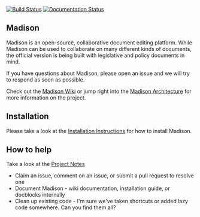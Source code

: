 [![Build Status](https://travis-ci.org/opengovfoundation/madison.svg?branch=master)](https://travis-ci.org/opengovfoundation/madison)
[![Documentation Status](https://readthedocs.org/projects/madison/badge/?version=latest)](https://readthedocs.org/projects/madison/?badge=latest)

## Madison

Madison is an open-source, collaborative document editing platform.  While Madison can be used to collaborate on many different kinds of documents, the official version is being built with legislative and policy documents in mind.

If you have questions about Madison, please open an issue and we will try to respond as soon as possible.

Check out the [Madison Wiki](https://github.com/opengovfoundation/madison/wiki) or jump right into the [Madison Architecture](https://github.com/opengovfoundation/madison/wiki/madison-architecture/) for more information on the project.

## Installation

Please take a look at the [Installation Instructions](install.md) for how to install Madison.

## How to help

Take a look at the [Project Notes](project.md)

* Claim an issue, comment on an issue, or submit a pull request to resolve one
* Document Madison - wiki documentation, installation guide, or docblocks internally
* Clean up existing code - I'm sure we've taken shortcuts or added lazy code somewhere.  Can you find them all?